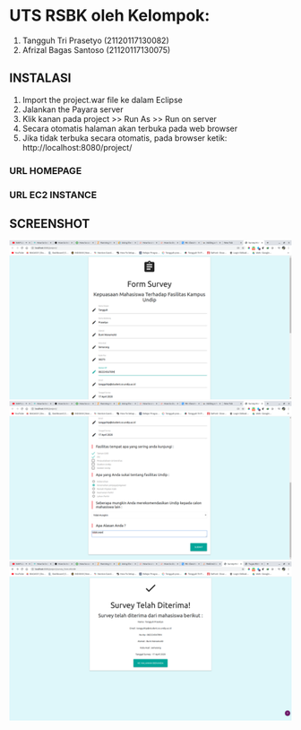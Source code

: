 # UTS RSBK oleh Kelompok:
1. Tangguh Tri Prasetyo (21120117130082)
2. Afrizal Bagas Santoso (21120117130075)

## INSTALASI
1. Import the project.war file ke dalam Eclipse 
2. Jalankan the Payara server  
3. Klik kanan pada project >> Run As >> Run on server
4. Secara otomatis halaman akan terbuka pada web browser 
4. Jika tidak terbuka secara otomatis, pada browser ketik: http://localhost:8080/project/ 

### URL HOMEPAGE

### URL EC2 INSTANCE

## SCREENSHOT
![Alt text](/survey_1.png?raw=true "Survey Mahasiswa 1")
![Alt text](/survey_2.png?raw=true "Survey Mahasiswa 2")
![Alt text](/survey_3.png?raw=true "Survey Mahasiswa 3")
